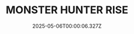 ---
title: "MONSTER HUNTER RISE"
id: 1446780
date: 2025-05-06T00:00:06.327Z
link: games/steam/recent/monster-hunter-rise
image: http://media.steampowered.com/steamcommunity/public/images/apps/1446780/560dd364b52075b783424961a43c01f9b69fde15.jpg
playtime_2weeks: 2407
playtime_forever: 8447
playtime_windows_forever: 0
playtime_mac_forever: 0
playtime_linux_forever: 8447
playtime_deck_forever: 8447
---
